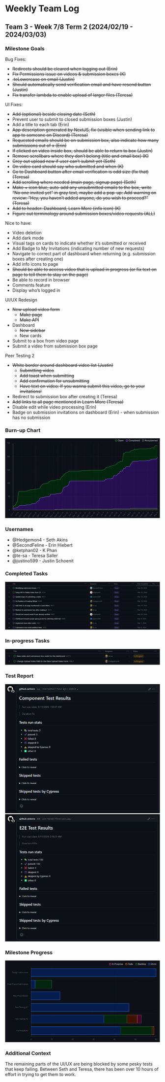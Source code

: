 # Weekly Team Log

## Team 3 - Week 7/8 Term 2 (2024/02/19 - 2024/03/03)

### Milestone Goals

Bug Fixes:
- ~~Redirects should be cleared when logging out (Erin)~~
- ~~Fix Permissions issue on videos & submission boxes (K)~~
- ~~.toLowercase on email (Justin)~~
- ~~Should automatically send verification email and have resend button (Justin)~~
- ~~Fix transfer lambda to enable upload of larger files (Teresa)~~

UI Fixes:
- ~~Add (optional) beside closing date (Seth)~~
- Prevent user to submit to closed submission boxes (Justin)
- Add a title to each tab (Erin)
- ~~App description generated by NextJS, fix (visible when sending link to app to someone on Discord) (Teresa)~~
- ~~Requested emails should be on submission box, also indicate how many submissions out of x (Erin)~~
- ~~If clicked on video inside box, should be able to return to box (Justin)~~
- ~~Remove scrollbars where they don’t belong (title and email box) (K)~~
- ~~Grey out upload new if user can’t submit yet (Seth)~~
- ~~On video card should say who submitted and when (K)~~
- ~~Go to Dashboard button after email verification is odd size (fix that) (Teresa)~~
- ~~Add scrolling where needed (main page, signup page) (Seth)~~
- ~~Make + icon blue, auto-add any unsubmitted emails to the box, write “No one invited yet” in gray text, maybe add a pop-up: Add warning on review: “Hey, you haven’t added anyone, do you wish to proceed?” (Teresa)~~
- ~~Add to header: Dashboard, Learn More (info icon) (K)~~
- ~~Figure out terminology around submission boxes/video requests (ALL)~~

Nice to have:
- Video deletion
- Add dark mode
- Visual tags on cards to indicate whether it’s submitted or received
- Add Badge to My Invitations (indicating number of new requests)
- Navigate to correct part of dashboard when returning (e.g. submission boxes after creating one)
- Add info icons to page
- ~~Should be able to access video that is upload in progress (or fix text on page to tell them to stay on the page)~~
- Be able to record in browser
- Comments feature
- Display who’s logged in

UI/UX Redesign
- ~~New upload video form~~
  - ~~Make page~~
  - ~~Make API~~
- Dashboard
  - ~~New sidebar~~
  - New cards
- Submit to a box from video page
- Submit a video from submission box page

Peer Testing 2
- ~~White border around dashboard video list (Justin)~~
  - ~~Submitting video~~
  - ~~Add toast when submitting~~
  - ~~Add confirmation for unsubmitting~~
  - ~~Have text on video: If you wanna submit this video, go to your invitations!~~
- Redirect to submission box after creating it (Teresa)
- ~~Add links to all page mentioned in Learn More (Teresa)~~
- Disable edit while video processing (Erin)
- Badge on submission invitations on dashboard (Erin) - when submission has no submission


### Burn-up Chart

![](imgs/burnup-week-9-s2.png)

### Usernames

-   @Hedgemon4 - Seth Akins
-   @SecondFeline - Erin Hiebert
-   @ketphan02 - K Phan
-   @te-sa - Teresa Saller
-   @justino599 - Justin Schoenit

### Completed Tasks

![](imgs/completed-week-9-s2.png)

### In-progress Tasks

![](imgs/in-progress-week-9-s2.png)

### Test Report

![](imgs/cypress-tests-week-9-s2-component.png)
![](imgs/cypress-tests-week-9-s2-e2e.png)

### Milestone Progress

![](imgs/milestone-progress-week-9-s2.png)

### Additional Context

The remaining parts of the UI/UX are being blocked by some pesky tests that keep failing. Between Seth and Teresa, there has been over 10 hours of effort in trying to get them to work.
